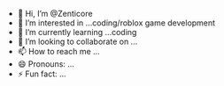 - 👋 Hi, I’m @Zenticore
- 👀 I’m interested in ...coding/roblox game development
- 🌱 I’m currently learning ...coding
- 💞️ I’m looking to collaborate on ...
- 📫 How to reach me ...
- 😄 Pronouns: ...
- ⚡ Fun fact: ...

<!---
Zenticore/Zenticore is a ✨ special ✨ repository because its `README.md` (this file) appears on your GitHub profile.
You can click the Preview link to take a look at your changes.
--->

